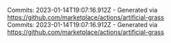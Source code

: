 Commits: 2023-01-14T19:07:16.912Z - Generated via https://github.com/marketplace/actions/artificial-grass
<br>
Commits: 2023-01-14T19:07:16.912Z - Generated via https://github.com/marketplace/actions/artificial-grass
<br>

